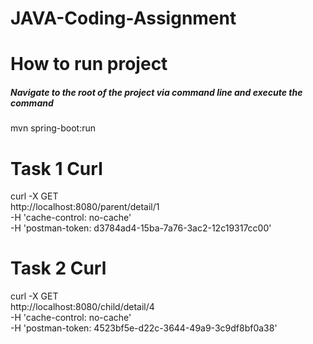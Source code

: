 # JAVA-Coding-Assignment
# How to run project
##### Navigate to the root of the project via command line and execute the command
mvn spring-boot:run
# Task 1 Curl
curl -X GET \
  http://localhost:8080/parent/detail/1 \
  -H 'cache-control: no-cache' \
  -H 'postman-token: d3784ad4-15ba-7a76-3ac2-12c19317cc00'
# Task 2 Curl
curl -X GET \
  http://localhost:8080/child/detail/4 \
  -H 'cache-control: no-cache' \
  -H 'postman-token: 4523bf5e-d22c-3644-49a9-3c9df8bf0a38'
  
